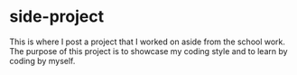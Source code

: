# side-project

This is where I post a project that I worked on aside from the school work. 
The purpose of this project is to showcase my coding style and to learn by coding by myself.
